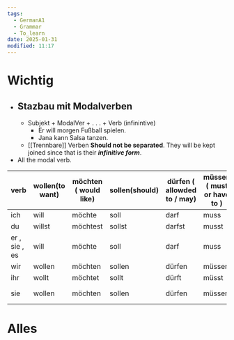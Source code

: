 ```yaml
---
tags:
  - GermanA1
  - Grammar
  - To_learn
date: 2025-01-31
modified: 11:17
---
```

# Wichtig
- ## Stazbau mit Modalverben
	- Subjekt + ModalVer + . . . + Verb (infinintive)
		- Er will morgen Fußball spielen.
		- Jana kann Salsa tanzen.
	- [[Trennbare]] Verben **Should not be separated**. They will be kept joined since that is their ***infinitive form***.
- All the modal verb.

| verb          | wollen(to want) | möchten ( would like) | sollen(should) | dürfen ( allowded to / may) | müssen ( must or have to ) | mögen (to like) | können (to can) |
| ------------- | --------------- | --------------------- | -------------- | --------------------------- | -------------------------- | --------------- | --------------- |
| ich           | will            | möchte                | soll           | darf                        | muss                       | mag             | kann            |
| du            | willst          | möchtest              | sollst         | darfst                      | musst                      | magst           | kannst          |
| er , sie , es | will            | möchte                | soll           | darf                        | muss                       | mag             | kann            |
| wir           | wollen          | möchten               | sollen         | dürfen                      | müssen                     | mögen           | können          |
| ihr           | wollt           | möchtet               | sollt          | dürft                       | müsst                      | mögt            | könnt           |
| sie           | wollen          | möchten               | sollen         | dürfen                      | müssen                     | <br>mögen       | können          |

# Alles

